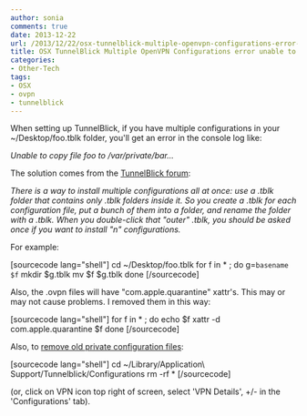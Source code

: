 ```yaml
---
author: sonia
comments: true
date: 2013-12-22
url: /2013/12/22/osx-tunnelblick-multiple-openvpn-configurations-error-unable-to-copy/
title: OSX TunnelBlick Multiple OpenVPN Configurations error unable to copy
categories:
- Other-Tech
tags:
- OSX
- ovpn
- tunnelblick
---
```


When setting up TunnelBlick, if you have multiple configurations in your ~/Desktop/foo.tblk folder, you'll get an error in the console log like:


_Unable to copy file foo to /var/private/bar..._


The solution comes from the [TunnelBlick forum](https://groups.google.com/forum/#!msg/tunnelblick-discuss/Gp6OJn_8NxI/nAuvDP1RMxIJ):


_There is a way to install multiple configurations all at once: use a .tblk folder that contains only .tblk folders inside it. So you create a .tblk for each configuration file, put a bunch of them into a folder, and rename the folder with a .tblk. When you double-click that "outer" .tblk, you should be asked once if you want to install "n" configurations._


For example:

[sourcecode lang="shell"]
cd ~/Desktop/foo.tblk
for f in * ; do
  g=`basename $f`
  mkdir $g.tblk
  mv $f $g.tblk
done
[/sourcecode]

Also, the .ovpn files will have "com.apple.quarantine" xattr's. This may or may not cause problems. I removed them in this way:

[sourcecode lang="shell"]
for f in * ; do
  echo $f
  xattr -d com.apple.quarantine $f
done
[/sourcecode]

Also, to [remove old private configuration files](https://groups.google.com/forum/#!topic/tunnelblick-discuss/Th_ESRKPpCo):

[sourcecode lang="shell"]
cd ~/Library/Application\ Support/Tunnelblick/Configurations
rm -rf *
[/sourcecode]

(or, click on VPN icon top right of screen, select 'VPN Details', +/- in the 'Configurations' tab).


